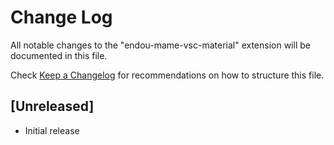 # Change Log

All notable changes to the "endou-mame-vsc-material" extension will be documented in this file.

Check [Keep a Changelog](http://keepachangelog.com/) for recommendations on how to structure this file.

## [Unreleased]

- Initial release
